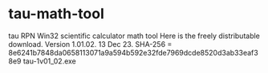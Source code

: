 # tau-math-tool
tau RPN Win32 scientific calculator math tool
Here is the freely distributable download.
Version 1.01.02. 13 Dec 23.
SHA-256 = 
8e6241b7848da0658113071a9a594b592e32fde7969dcde8520d3ab33eaf38e9  tau-1v01_02.exe

